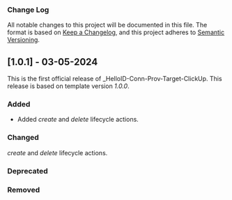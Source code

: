 ### Change Log

All notable changes to this project will be documented in this file. The format is based on [Keep a Changelog](https://keepachangelog.com), and this project adheres to [Semantic Versioning](https://semver.org).

## [1.0.1] - 03-05-2024

This is the first official release of _HelloID-Conn-Prov-Target-ClickUp. This release is based on template version _1.0.0_.

### Added

- Added _create_ and _delete_ lifecycle actions.

### Changed
_create_ and _delete_ lifecycle actions.
### Deprecated

### Removed
